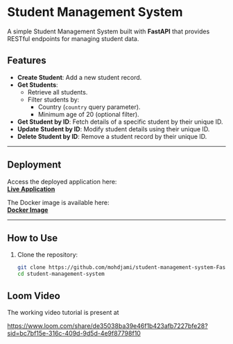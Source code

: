 # Student Management System

A simple Student Management System built with **FastAPI** that provides RESTful endpoints for managing student data.

## Features

- **Create Student**: Add a new student record.
- **Get Students**:
  - Retrieve all students.
  - Filter students by:
    - Country (`country` query parameter).
    - Minimum age of 20 (optional filter).
- **Get Student by ID**: Fetch details of a specific student by their unique ID.
- **Update Student by ID**: Modify student details using their unique ID.
- **Delete Student by ID**: Remove a student record by their unique ID.

---

## Deployment

Access the deployed application here:  
[**Live Application**](http://13.53.39.142:80)

The Docker image is available here:  
[**Docker Image**](https://hub.docker.com/r/mohdjami/sms-fastapi/tags)

---

## How to Use

1. Clone the repository:
   ```bash
   git clone https://github.com/mohdjami/student-management-system-FastAPI.git
   cd student-management-system

## Loom Video

The working video tutorial is present at

https://www.loom.com/share/de35038ba39e46f1b423afb7227bfe28?sid=bc7bf15e-316c-409d-9d5d-4e9f87798f10